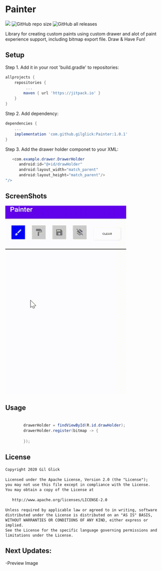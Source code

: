 # Painter
[![](https://jitpack.io/v/gilglick/Painter.svg)](https://jitpack.io/#gilglick/Painter)
![GitHub repo size](https://img.shields.io/github/repo-size/gilglick/Painter)
![GitHub all releases](https://img.shields.io/github/downloads/gilglick/Painter/total)

Library for creating custom paints using custom drawer and alot of paint experience support, including bitmap export file. 
Draw & Have Fun!

## Setup
Step 1. Add it in your root 'build.gradle' to repositories:
```gradle
allprojects {
    repositories {
         ...
        maven { url 'https://jitpack.io' }
    }
}
```

Step 2. Add dependency:
```gradle
dependencies {
    ...
    implementation 'com.github.gilglick:Painter:1.0.1'
}
```


Step 3. Add the drawer holder componet to your XML:
```java
   <com.example.drawer.DrawerHolder
      android:id="@+id/drawHolder"
      android:layout_width="match_parent"
      android:layout_height="match_parent"/>
"/>

```

## ScreenShots 
![](Images/Painter.gif)

## Usage

```java

        drawerHolder = findViewById(R.id.drawHolder);
        drawerHolder.register(bitmap -> {

        });              
```


## License

    Copyright 2020 Gil Glick

    Licensed under the Apache License, Version 2.0 (the "License");
    you may not use this file except in compliance with the License.
    You may obtain a copy of the License at

       http://www.apache.org/licenses/LICENSE-2.0

    Unless required by applicable law or agreed to in writing, software
    distributed under the License is distributed on an "AS IS" BASIS,
    WITHOUT WARRANTIES OR CONDITIONS OF ANY KIND, either express or implied.
    See the License for the specific language governing permissions and
    limitations under the License.

## Next Updates:
  -Preview Image
